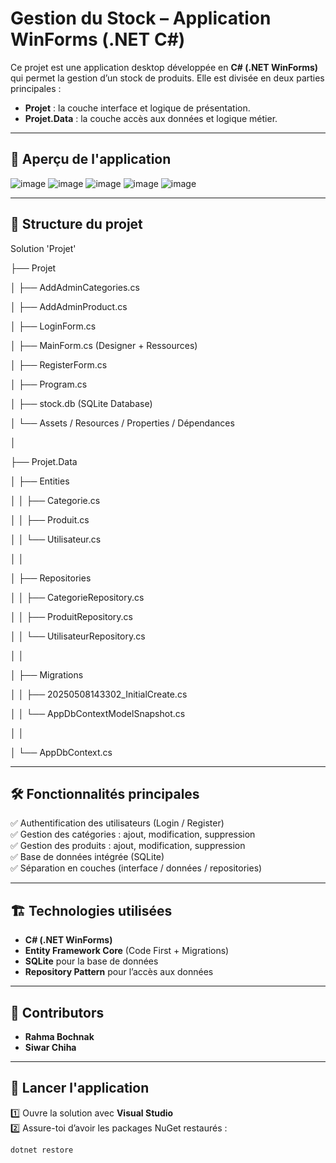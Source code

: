 # Gestion du Stock – Application WinForms (.NET C#)

Ce projet est une application desktop développée en **C# (.NET WinForms)** qui permet la gestion d’un stock de produits. Elle est divisée en deux parties principales :  
- **Projet** : la couche interface et logique de présentation.  
- **Projet.Data** : la couche accès aux données et logique métier.

---

## 📸 Aperçu de l'application

![image](https://github.com/user-attachments/assets/99b56d2e-5209-4e25-ab0f-6d663955c91c)
![image](https://github.com/user-attachments/assets/a7810c02-21ed-4c4d-ac56-7fe5b11778bf)
![image](https://github.com/user-attachments/assets/5c57d4e8-2c3d-4d33-bc4b-fe92c4958895)
![image](https://github.com/user-attachments/assets/49a83612-d4ff-4abc-a122-e8872abfbf21)
![image](https://github.com/user-attachments/assets/cfc5b98a-26ab-4c5d-8a48-3dc06c6b947c)

---

## 📁 Structure du projet

Solution 'Projet'

├── Projet

│ ├── AddAdminCategories.cs

│ ├── AddAdminProduct.cs

│ ├── LoginForm.cs

│ ├── MainForm.cs (Designer + Ressources)

│ ├── RegisterForm.cs

│ ├── Program.cs

│ ├── stock.db (SQLite Database)

│ └── Assets / Resources / Properties / Dépendances

│

├── Projet.Data

│ ├── Entities

│ │ ├── Categorie.cs

│ │ ├── Produit.cs

│ │ └── Utilisateur.cs

│ │

│ ├── Repositories

│ │ ├── CategorieRepository.cs

│ │ ├── ProduitRepository.cs

│ │ └── UtilisateurRepository.cs

│ │

│ ├── Migrations

│ │ ├── 20250508143302_InitialCreate.cs

│ │ └── AppDbContextModelSnapshot.cs

│ │

│ └── AppDbContext.cs


---

## 🛠 Fonctionnalités principales

✅ Authentification des utilisateurs (Login / Register)  
✅ Gestion des catégories : ajout, modification, suppression  
✅ Gestion des produits : ajout, modification, suppression  
✅ Base de données intégrée (SQLite)  
✅ Séparation en couches (interface / données / repositories)

---

## 🏗 Technologies utilisées

- **C# (.NET WinForms)**  
- **Entity Framework Core** (Code First + Migrations)  
- **SQLite** pour la base de données  
- **Repository Pattern** pour l’accès aux données  

---
## 👥 Contributors
- **Rahma Bochnak**
- **Siwar Chiha**
---
## 🚀 Lancer l'application

1️⃣ Ouvre la solution avec **Visual Studio**  
2️⃣ Assure-toi d’avoir les packages NuGet restaurés :  
```bash
dotnet restore
